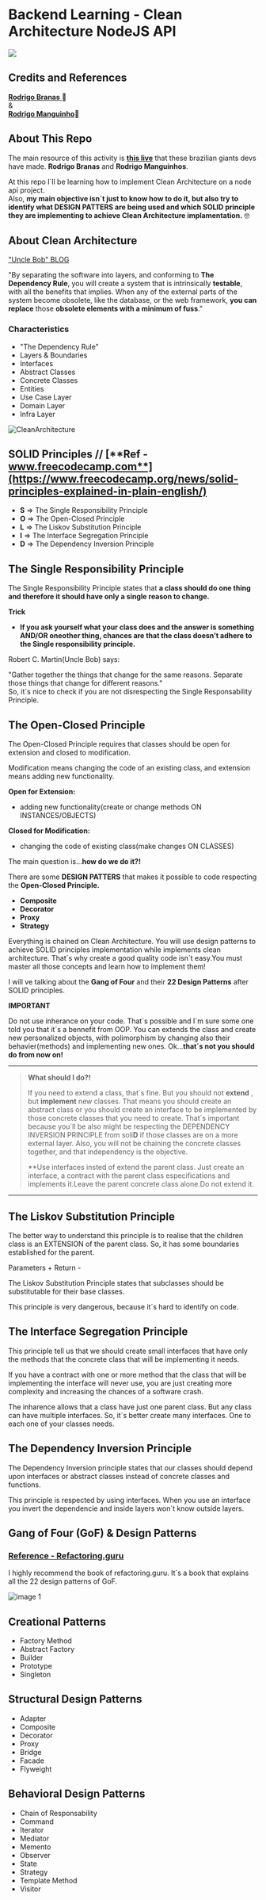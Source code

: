 # Backend Learning - Clean Architecture NodeJS API  
![](https://img.shields.io/github/license/leandro-gehlen/BL-clean-architecture-node-api)  


## Credits and References  

[**Rodrigo Branas** ](https://www.youtube.com/c/RodrigoBranas)🚀  
&  
[**Rodrigo Manguinho**](https://www.youtube.com/c/MangoDeveloper/about)🚀  

## About This Repo  

The main resource of this activity is [**this live**](https://www.youtube.com/watch?v=P0gpCCA8ZPs&t=9s) that these brazilian giants devs have made. **Rodrigo Branas** and **Rodrigo Manguinhos**.  

At this repo I´ll be learning how to implement Clean Architecture on a node api project.\
Also, **my main objective isn´t just to know how to do it, but also try to identify what DESIGN PATTERS are being used and which SOLID principle they are implementing to achieve Clean Architecture implamentation.** 🤓  



##  About Clean Architecture  

["Uncle Bob" BLOG](https://blog.cleancoder.com/uncle-bob/2012/08/13/the-clean-architecture.html)  

"By separating the software into layers, and conforming to **The Dependency Rule**, you will create a system that is intrinsically **testable**, with all the benefits that implies. When any of the external parts of the system become obsolete, like the database, or the web framework, **you can replace** those **obsolete elements with a minimum of fuss**."  

### Characteristics  
+ "The Dependency Rule"
+ Layers & Boundaries
+ Interfaces
+ Abstract Classes
+ Concrete Classes
+ Entities
+ Use Case Layer
+ Domain Layer
+ Infra Layer  

![CleanArchitecture](https://user-images.githubusercontent.com/114420790/199520508-31a35042-e152-4a17-abad-2a91e5722790.jpg)  
 

## **SOLID Principles**  //  [**Ref - www.freecodecamp.com**](https://www.freecodecamp.org/news/solid-principles-explained-in-plain-english/)

+ **S** =>  The Single Responsibility Principle
+ **O** =>  The Open-Closed Principle
+ **L** =>  The Liskov Substitution Principle
+ **I** =>  The Interface Segregation Principle
+ **D** =>  The Dependency Inversion Principle  

## **The Single Responsibility Principle**  
  
The Single Responsibility Principle states that **a class should do one thing and therefore it should have only a single reason to change.**  

**Trick**   


  + **If you ask yourself what your class does and the answer is something AND/OR oneother thing, chances are that the class doesn’t adhere to the Single responsibility principle.**  

Robert C. Martin(Uncle Bob) says:

"Gather together the things that change for the same reasons. Separate those things that change for different reasons."  
So, it´s nice to check if you are not disrespecting the Single Responsability Principle.

## The Open-Closed Principle  
  
The Open-Closed Principle requires that classes should be open for extension and closed to modification.

Modification means changing the code of an existing class, and extension means adding new functionality.

**Open for Extension:**  
  + adding new functionality(create or change methods ON INSTANCES/OBJECTS)   



**Closed for Modification:**
  +  changing the code of existing class(make changes ON CLASSES) 


The main question is...**how do we do it?!**

There are some **DESIGN PATTERS** that makes it possible to code respecting the **Open-Closed Principle.**

+ **Composite**    
+ **Decorator**  
+ **Proxy**  
+ **Strategy**  



Everything is chained on Clean Architecture.
You will use design patterns to achieve SOLID principles implementation while implements clean architecture.
That´s why create a good quality code isn´t easy.You must master all those concepts and learn how to implement them!

I will ve talking about the **Gang of Four** and their **22 Design Patterns** after SOLID principles.  


**IMPORTANT** 

Do not use inherance on your code. That´s possible and I´m sure some one told you that it´s a bennefit from OOP.
You can extends the class and create new personalized objects, with polimorphism by changing also their behavier(methods) and implementing new ones.
Ok...**that´s not you should do from now on!**

------------
>
>**What should I do?!**  
>
>If you need to extend a class, that´s fine. But you should not **extend** , but **implement** new classes. That means you should create an abstract class or you should create an interface to be implemented by those concrete classes that you need to create.
>That´s important because you´ll be also might be respecting the DEPENDENCY INVERSION PRINCIPLE from soli**D** if those classes are on a more external layer.
>Also, you will not be chaining the concrete classes together, and that independency is the objective.
>
>**Use interfaces insted of extend the parent class. Just create an interface, a contract with the parent class especifications and implements it.Leave the parent concrete class alone.Do not extend it.
>
---------


## The Liskov Substitution Principle  

The better way to understand this principle is to realise that the children class is an EXTENSION of the parent class. So, it has some boundaries established for the parent.

Parameters +
Return - 

The Liskov Substitution Principle states that subclasses should be substitutable for their base classes.

This principle is very dangerous, because it´s hard to identify on code.

## The Interface Segregation Principle  

This principle tell us that we should create small interfaces that have only the methods that the concrete class that will be implementing it needs.

If you have a contract with one or more method that the class that will be implementing the interface will never use, you are just creating more complexity and increasing the chances of a software crash.

The inharence allows that a class have just one parent class. But any class can have multiple interfaces.
So, it´s better create many interfaces. One to each one of your classes needs.

##  The Dependency Inversion Principle  

The Dependency Inversion principle states that our classes should depend upon interfaces or abstract classes instead of concrete classes and functions.  

This principle is respected by using interfaces. When you use an interface you invert the dependencie and inside layers won´t know outside layers.



## Gang of Four (GoF) & Design Patterns  

### [Reference - Refactoring.guru](www.refactoring.guru)  

I highly recommend the book of refactoring.guru.  It´s a book that explains all the 22 design patterns of GoF.  

![image 1](https://user-images.githubusercontent.com/114420790/199592384-2a09e50a-82ba-4fd9-b3f6-1b7d70caba25.png)


## Creational Patterns  

+ Factory Method
+ Abstract Factory
+ Builder
+ Prototype
+ Singleton  


## Structural Design Patterns  

+ Adapter
+ Composite
+ Decorator
+ Proxy
+ Bridge
+ Facade
+ Flyweight




## Behavioral Design Patterns  

+ Chain of Responsability
+ Command
+ Iterator
+ Mediator
+ Memento
+ Observer
+ State
+ Strategy
+ Template Method
+ Visitor  


